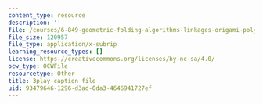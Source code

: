```yaml
---
content_type: resource
description: ''
file: /courses/6-849-geometric-folding-algorithms-linkages-origami-polyhedra-fall-2012/934796461296d3ad0da34646941727ef_AxCavqjfy6w.srt
file_size: 120957
file_type: application/x-subrip
learning_resource_types: []
license: https://creativecommons.org/licenses/by-nc-sa/4.0/
ocw_type: OCWFile
resourcetype: Other
title: 3play caption file
uid: 93479646-1296-d3ad-0da3-4646941727ef
---
```

